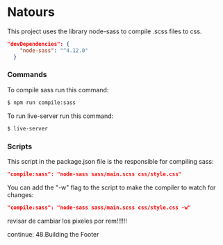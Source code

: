 # Natours

This project uses the library node-sass to compile .scss files to css.

```json
"devDependencies": {
    "node-sass": "^4.12.0"
  }
```

### Commands

To compile sass run this command:

```sh
$ npm run compile:sass
```

To run live-server run this command:

```sh
$ live-server
```

### Scripts

This script in the package.json file is the responsible for compiling sass:

```json
"compile:sass": "node-sass sass/main.scss css/style.css"
```

You can add the "-w" flag to the script to make the compiler to watch for changes:

```json
"compile:sass": "node-sass sass/main.scss css/style.css -w"
```

revisar de cambiar los pixeles por rem!!!!!!

continue: 48.Building the Footer
